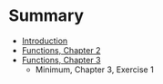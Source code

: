 # Summary

* [Introduction](README.md)
* [Functions, Chapter 2](chapter_2.md)
* [Functions, Chapter 3](chapter_3.md)
   * Minimum, Chapter 3, Exercise 1

